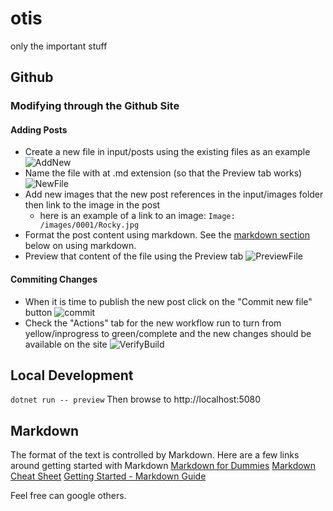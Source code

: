 # otis
only the important stuff

## Github

### Modifying through the Github Site
#### Adding Posts
- Create a new file in input/posts using the existing files as an example
![AddNew](https://user-images.githubusercontent.com/33910171/195429532-78b5caa9-027f-47f5-9e5b-24804d549772.png)
- Name the file with at .md extension (so that the Preview tab works)
![NewFile](https://user-images.githubusercontent.com/33910171/195429506-b1381bf7-9b56-44c2-9372-396bde3553aa.png)
- Add new images that the new post references in the input/images folder then link to the image in the post
    - here is an example of a link to an image: ```Image: /images/0001/Rocky.jpg```
- Format the post content using markdown. See the [markdown section](https://github.com/salmeister/otis/new/main?readme=1#markdown) below on using markdown.
- Preview that content of the file using the Preview tab
![PreviewFile](https://user-images.githubusercontent.com/33910171/195429727-38bb8f2b-2c9c-4a7f-8acf-6fcfe97e0f4e.png)

#### Commiting Changes
- When it is time to publish the new post click on the "Commit new file" button
![commit](https://user-images.githubusercontent.com/33910171/195431726-cb97dc7f-9ea3-44b4-ae48-1c44c8e7dce2.png)
- Check the "Actions" tab for the new workflow run to turn from yellow/inprogress to green/complete and the new changes should be available on the site
![VerifyBuild](https://user-images.githubusercontent.com/33910171/195432211-edd2e178-0e63-4f34-8003-91c9c4cae649.png)

## Local Development
```dotnet run -- preview```
Then browse to http://localhost:5080

## Markdown
The format of the text is controlled by Markdown.  Here are a few links around getting started with Markdown
[Markdown for Dummies](https://medium.com/@taylorhxu/markdown-for-dummies-a24e982b8e85)
[Markdown Cheat Sheet](https://www.markdownguide.org/cheat-sheet/)
[Getting Started - Markdown Guide](https://www.markdownguide.org/getting-started/)

Feel free can google others.
